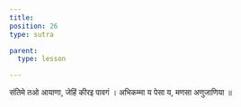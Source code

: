 ```yaml
---
title: 
position: 26
type: sutra

parent:
  type: lesson

---
```


संतिमे तओ आयाणा, जेहिं कीरइ पावगं ।
अभिकम्मा य पेसा य, मणसा अणुजाणिया ॥
